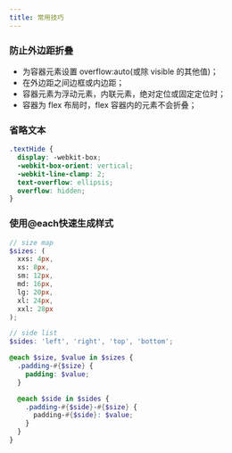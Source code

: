 ```yaml
---
title: 常用技巧
---
```

### 防止外边距折叠

- 为容器元素设置 overflow:auto(或除 visible 的其他值)；
- 在外边距之间边框或内边距；
- 容器元素为浮动元素，内联元素，绝对定位或固定定位时；
- 容器为 flex 布局时，flex 容器内的元素不会折叠；

### 省略文本

```scss
.textHide {
  display: -webkit-box;
  -webkit-box-orient: vertical;
  -webkit-line-clamp: 2;
  text-overflow: ellipsis;
  overflow: hidden;
}
```

### 使用@each快速生成样式

```scss
// size map
$sizes: (
  xxs: 4px,
  xs: 8px,
  sm: 12px,
  md: 16px,
  lg: 20px,
  xl: 24px,
  xxl: 28px
);

// side list
$sides: 'left', 'right', 'top', 'bottom';

@each $size, $value in $sizes {
  .padding-#{$size} {
    padding: $value;
  }

  @each $side in $sides {
    .padding-#{$side}-#{$size} {
      padding-#{$side}: $value;
    }
  }
}
```
